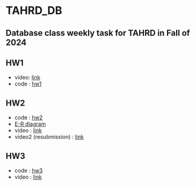 # TAHRD_DB
Database class weekly task  for TAHRD in Fall of 2024
---
## HW1 
  - video: [link](https://drive.google.com/file/d/1sx7xNMk7lqUHOacjIKc8ry5LaeuOaBTX/view?usp=drive_link)
  - code : [hw1](https://github.com/41171119H/TAHRD_DB/tree/main/flask_projects/hw1)
## HW2
  - code : [hw2](https://github.com/41171119H/TAHRD_DB/tree/main/flask_projects/hw2)
  - [E-R diagram](https://github.com/41171119H/TAHRD_DB/blob/main/flask_projects/hw2/e-r%20Dia.jpg)
  - video : [link](https://drive.google.com/file/d/1IqsBkGtdyNQ8b0Us8umaBNAWnE1_s_AP/view?usp=sharing)
  - video2 (resubmission) : [link](https://drive.google.com/file/d/1WzezNkcifa_vs9r-kZxExKUdVkyBLgXY/view?usp=sharing)
## HW3
  - code : [hw3](https://github.com/41171119H/TAHRD_DB/tree/main/hw3)
  - video : [link](https://drive.google.com/file/d/1Z_1TU1ALjM4g8GoLtZwr9AnsnINrfNfH/view?usp=sharing)
